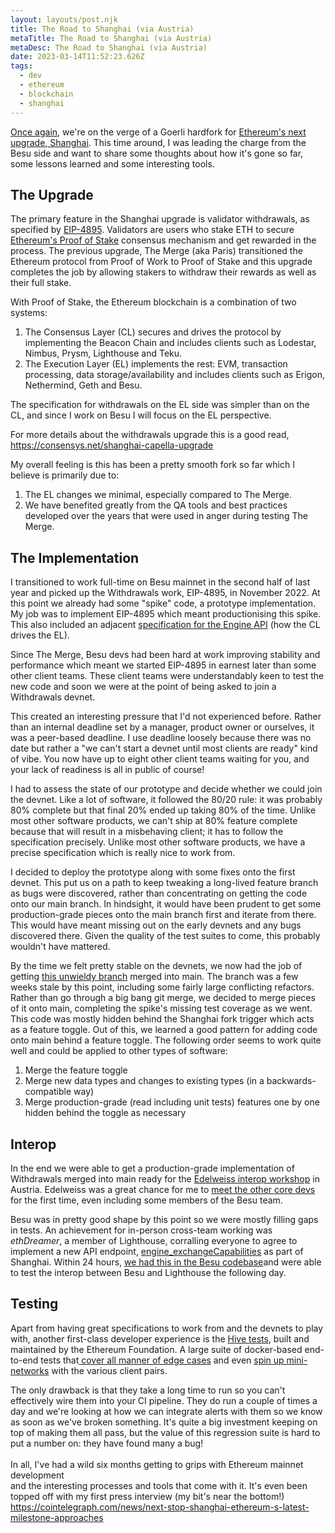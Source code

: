 ```yaml
---
layout: layouts/post.njk
title: The Road to Shanghai (via Austria)
metaTitle: The Road to Shanghai (via Austria)
metaDesc: The Road to Shanghai (via Austria)
date: 2023-03-14T11:52:23.626Z
tags:
  - dev
  - ethereum
  - blockchain
  - shanghai
---
```

[Once again](https://www.simondudley.com/posts/testing-the-merge-with-10-000-validators/), we're on the verge of a Goerli hardfork for [Ethereum's next upgrade, Shanghai](https://blog.ethereum.org/2023/03/08/goerli-shapella-announcement). This time around, I was leading the charge from the Besu side and want to share some thoughts about how it's gone so far, some lessons learned and some interesting tools.

## T﻿he Upgrade

The primary feature in the Shanghai upgrade is validator withdrawals, as specified by [EIP-4895](https://eips.ethereum.org/EIPS/eip-4895). Validators are users who stake ETH to secure [Ethereum's Proof of Stake](https://ethereum.org/en/developers/docs/consensus-mechanisms/pos/) consensus mechanism and get rewarded in the process. The previous upgrade, The Merge (aka Paris) transitioned the Ethereum protocol from Proof of Work to Proof of Stake and this upgrade completes the job by allowing stakers to withdraw their rewards as well as their full stake.

With Proof of Stake, the Ethereum blockchain is a combination of two systems: 

1. The Consensus Layer (CL) secures and drives the protocol by implementing the Beacon Chain and includes clients such as Lodestar, Nimbus, Prysm, Lighthouse and Teku.
2. The Execution Layer (EL) implements the rest: EVM, transaction processing, data storage/availability and includes clients such as Erigon, Nethermind, Geth and Besu.

The specification for withdrawals on the EL side was simpler than on the CL, and since I work on Besu I will focus on the EL perspective.

For more details about the withdrawals upgrade this is a good read, <https://consensys.net/shanghai-capella-upgrade>

My overall feeling is this has been a pretty smooth fork so far which I believe is primarily due to:

1. The EL changes we minimal, especially compared to The Merge.
2. We have benefited greatly from the QA tools and best practices developed over the years that were used in anger during testing The Merge.

## T﻿he Implementation

I transitioned to work full-time on Besu mainnet in the second half of last year and picked up the Withdrawals work, EIP-4895, in November 2022. At this point we already had some "spike" code, a prototype implementation. My job was to implement EIP-4895 which meant productionising this spike. This also included an adjacent [specification for the Engine API](https://github.com/ethereum/execution-apis/blob/main/src/engine/shanghai.md) (how the CL drives the EL).

Since The Merge, Besu devs had been hard at work improving stability and performance which meant we started EIP-4895 in earnest later than some other client teams. These client teams were understandably keen to test the new code and soon we were at the point of being asked to join a Withdrawals devnet.

This created an interesting pressure that I'd not experienced before. Rather than an internal deadline set by a manager, product owner or ourselves, it was a peer-based deadline. I use deadline loosely because there was no date but rather a "we can't start a devnet until most clients are ready" kind of vibe. You now have up to eight other client teams waiting for you, and your lack of readiness is all in public of course!

I had to assess the state of our prototype and decide whether we could join the devnet. Like a lot of software, it followed the 80/20 rule: it was probably 80% complete but that final 20% ended up taking 80% of the time. Unlike most other software products, we can't ship at 80% feature complete because that will result in a misbehaving client; it has to follow the specification precisely. Unlike most other software products, we have a precise specification which is really nice to work from.

I decided to deploy the prototype along with some fixes onto the first devnet. This put us on a path to keep tweaking a long-lived feature branch as bugs were discovered, rather than concentrating on getting the code onto our main branch. In hindsight, it would have been prudent to get some production-grade pieces onto the main branch first and iterate from there. This would have meant missing out on the early devnets and any bugs discovered there. Given the quality of the test suites to come, this probably wouldn't have mattered. 

By the time we felt pretty stable on the devnets, we now had the job of getting [this unwieldy branch](https://github.com/hyperledger/besu/pull/4818) merged into main. The branch was a few weeks stale by this point, including some fairly large conflicting refactors. Rather than go through a big bang git merge, we decided to merge pieces of it onto main, completing the spike's missing test coverage as we went. This code was mostly hidden behind the Shanghai fork trigger which acts as a feature toggle. Out of this, we learned a good pattern for adding code onto main behind a feature toggle. The following order seems to work quite well and could be applied to other types of software:

1. Merge the feature toggle
2. Merge new data types and changes to existing types (in a backwards-compatible way)
3. Merge production-grade (read including unit tests) features one by one hidden behind the toggle as necessary

## I﻿nterop

I﻿n the end we were able to get a production-grade implementation of Withdrawals merged into main ready for the [Edelweiss interop workshop](https://blog.ethereum.org/2023/02/07/edelweiss-interop-recap) in Austria. Edelweiss was a great chance for me to [meet the other core devs](https://twitter.com/SiLaDu/status/1620175559157497859) for the first time, even including some members of the Besu team.

Besu was in pretty good shape by this point so we were mostly filling gaps in tests. An achievement for in-person cross-team working was *ethDreamer*, a member of Lighthouse, corralling everyone to agree to implement a new API endpoint, [engine_exchangeCapabilities](https://github.com/ethereum/execution-apis/pull/364) as part of Shanghai. Within 24 hours, [we had this in the Besu codebase](https://github.com/hyperledger/besu/pull/4997)a﻿nd were able to test the interop between Besu and Lighthouse the following day.

## T﻿esting

Apart from having great specifications to work from and the devnets to play with, another first-class developer experience is the [Hive tests](https://github.com/ethereum/hive), built and maintained by the Ethereum Foundation. A large suite of docker-based end-to-end tests that[ cover all manner of edge cases](https://hivetests2.ethdevops.io) and even [spin up mini-networks](https://hivewithdrawals.ethdevops.io) with the various client pairs.

The only drawback is that they take a long time to run so you can't effectively wire them into your CI pipeline. They do run a couple of times a day and we're looking at how we can integrate alerts with them so we know as soon as we've broken something.
It's quite a big investment keeping on top of making them all pass, but the value of this regression suite is hard to put a number on: they have found many a bug!\
\
I﻿n all, I've had a wild six months getting to grips with Ethereum mainnet development\
and the interesting processes and tools that come with it. It's even been topped off with my first press interview (my bit's near the bottom!) \
<https://cointelegraph.com/news/next-stop-shanghai-ethereum-s-latest-milestone-approaches>